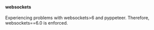 #### websockets
Experiencing problems with websockets>6 and pyppeteer. Therefore, 
websockets==6.0 is enforced.